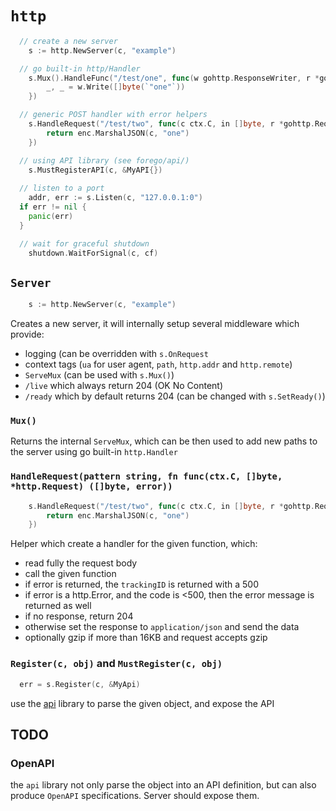 # `http`

```go
  // create a new server
	s := http.NewServer(c, "example")

  // go built-in http/Handler
	s.Mux().HandleFunc("/test/one", func(w gohttp.ResponseWriter, r *gohttp.Request) {
		_, _ = w.Write([]byte(`"one"`))
	})

  // generic POST handler with error helpers
	s.HandleRequest("/test/two", func(c ctx.C, in []byte, r *gohttp.Request) ([]byte, error) {
		return enc.MarshalJSON(c, "one")
	})

  // using API library (see forego/api/)
	s.MustRegisterAPI(c, &MyAPI{})
  
  // listen to a port
	addr, err := s.Listen(c, "127.0.0.1:0")
  if err != nil {
    panic(err)
  }

  // wait for graceful shutdown
	shutdown.WaitForSignal(c, cf)
```

## `Server`

```go
	s := http.NewServer(c, "example")
```  

Creates a new server, it will internally setup several middleware which provide:
* logging (can be overridden with `s.OnRequest`
* context tags (`ua` for user agent, `path`, `http.addr` and `http.remote`)
* `ServeMux` (can be used with `s.Mux()`)
* `/live` which always return 204 (OK No Content)
* `/ready` which by default returns 204 (can be changed with `s.SetReady()`)

### `Mux()`

Returns the internal `ServeMux`, which can be then used to add new paths to the server using go built-in `http.Handler`

### `HandleRequest(pattern string, fn func(ctx.C, []byte, *http.Request) ([]byte, error))`

```go
	s.HandleRequest("/test/two", func(c ctx.C, in []byte, r *gohttp.Request) ([]byte, error) {
		return enc.MarshalJSON(c, "one")
	})
```

Helper which create a handler for the given function, which:
* read fully the request body
* call the given function
* if error is returned, the `trackingID` is returned with a 500
* if error is a http.Error, and the code is <500, then the error message is returned as well
* if no response, return 204
* otherwise set the response to `application/json` and send the data
* optionally gzip if more than 16KB and request accepts gzip

### `Register(c, obj)` and `MustRegister(c, obj)`

```go
  err = s.Register(c, &MyApi)
```

use the [api](../api/) library to parse the given object, and expose the API

## TODO

### OpenAPI

the `api` library not only parse the object into an API definition, but can also produce `OpenAPI` specifications. Server should expose them.

